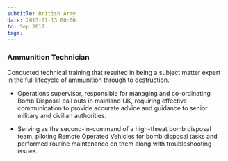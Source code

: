 ```yaml
---
subtitle: British Army
date: 2013-01-13 00:00
to: Sep 2017
tags:
---
```


### Ammunition Technician

Conducted technical training that resulted in being a subject matter expert in the full lifecycle of ammunition through to destruction.

- Operations supervisor, responsible for managing and co-ordinating Bomb Disposal call outs in mainland UK, requiring effective communication to provide accurate advice and guidance to senior military and civilian authorities.

- Serving as the second-in-command of a high-threat bomb disposal team, piloting Remote Operated Vehicles for bomb disposal tasks and performed routine maintenance on them along with troubleshooting issues.
